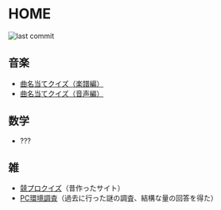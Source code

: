# HOME
![last commit](https://img.shields.io/github/last-commit/tenorist/notes?color=aquamarine)
## 音楽
- [曲名当てクイズ（楽譜編）](music/musiq-score.md)
- [曲名当てクイズ（音声編）](music/musiq-sound.md)

## 数学
- ???

## 雑
- [競プロクイズ](https://tenory.wixsite.com/kyopro-quiz1)（昔作ったサイト）
- [PC環境調査](others/pc-survey.pdf)（過去に行った謎の調査、結構な量の回答を得た）